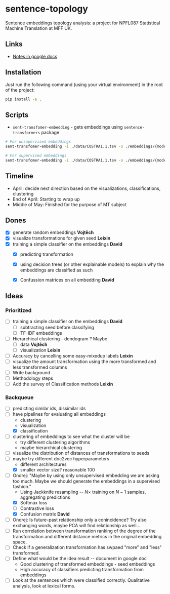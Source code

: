 # sentence-topology

Sentence embeddings topology analysis: a project for NPFL087 Statistical Machine
Translation at MFF UK.

## Links

- [Notes in google docs](https://docs.google.com/document/d/1ywUvIOaBFazc-MaJnkXkC-_ILy4b_VzXz9301Ms0_Xw/edit)

## Installation

Just run the following command (using your virtual environment) in the root of
the project:

```bash
pip install -e .
```

## Scripts

- `sent-transfomer-embedding` - gets embeddings using `sentence-transformers`
  package

```bash
# For unsupervised embeddings
sent-transfomer-embedding -i ./data/COSTRA1.1.tsv -o ./embeddings/{model}.tsv

# For supervised embeddings
sent-transfomer-embedding -i ./data/COSTRA1.1.tsv -o ./embeddings/{model}_{split_ind}.tsv --train_objective "transformation-prediction"
```

## Timeline

- April: decide next direction based on the visualizations, classifications, clustering
- End of April: Starting to wrap up
- Middle of May: Finished for the purpose of MT subject


## Dones

- [x] generate random embeddings **Vojtěch**
- [x] visualize transformations for given seed **Leixin**
- [x] training a simple classifier on the embeddings **David**
  - [x] predicting transformation
  - [x] using decision trees (or other explainable models) to explain why the embeddings are classified as such
  - [x] Confussion matrices on all embedding **David**
  

## Ideas

### Prioritized

- [ ] training a simple classifier on the embeddings **David**
  - [ ] subtracting seed before classifying
  - [ ] TF-IDF embeddings
- [ ] Hierarchical clustering - dendogram ? Maybe
  - [ ] data **Vojtěch**
  - [ ] visualization **Leixin**
- [ ] Accuracy by cancelling some easy-mixedup labels **Leixin**
- [ ] visualize the amount transformation using the more transformed and less transformed columns
- [ ] Write background
- [ ] Methodology steps
- [ ] Add the survey of Classification methods   **Leixin**

### Backqueue


- [ ] predicting similar ids, dissimilar ids
- [ ] have pipelines for evaluating all embeddings
  - clustering
  - visualization
  - [x] classification
- [ ] clustering of embeddings to see what the cluster will be
  - try different clustering algorithms
  - maybe hierarchical clustering
- [ ] visualize the distribution of distances of transformations to seeds
- [ ] maybe try different doc2vec hyperparameters
  - different architectures
  - [x] smaller vector size? reasonable 100
- [ ] Ondrej: "Maybe by using only unsupervised embedding we are asking too
  much. Maybe we should generate the embeddings in a supervised fashion."
  - Using Jackknife resampling -- $N \times$ training on $N - 1$ samples,
    aggregating predictions
  - [x] Softmax loss
  - [ ] Contrastive loss
  - [x] Confusion matrix **David**
- [ ] Ondrej: Is future-past relationship only a conincidence? Try also exchanging words, maybe PCA will find relationship as well...
- [ ] Run correlation between transformation ranking of the degree of the transformation and different distance metrics in the original embedding space.
- [ ] Check if a generalization transformation has swpaed "more" and "less" transformed.
- [ ] Define what would be the idea result -- document in google doc
  - Good clustering of transformed embeddings - seed embeddings
  - High accuracy of classifiers predicting transformation from embeddings
- [ ] Look at the sentences which were classified correctly. Qualitative analysis, look at lexical forms.
